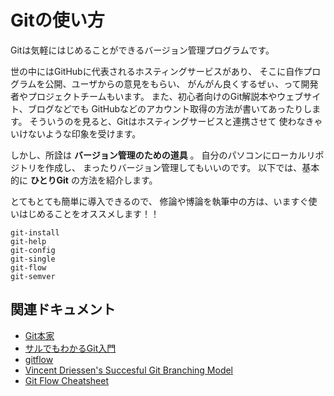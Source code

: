 # Gitの使い方

Gitは気軽にはじめることができるバージョン管理プログラムです。

世の中にはGitHubに代表されるホスティングサービスがあり、
そこに自作プログラムを公開、ユーザからの意見をもらい、
がんがん良くするぜぃ、って開発者やプロジェクトチームもいます。
また、初心者向けのGit解説本やウェブサイト、ブログなどでも
GitHubなどのアカウント取得の方法が書いてあったりします。
そういうのを見ると、Gitはホスティングサービスと連携させて
使わなきゃいけないような印象を受けます。

しかし、所詮は **バージョン管理のための道具** 。
自分のパソコンにローカルリポジトリを作成し、
まったりバージョン管理してもいいのです。
以下では、基本的に **ひとりGit** の方法を紹介します。

とてもとても簡単に導入できるので、
修論や博論を執筆中の方は、いますぐ使いはじめることをオススメします！！

```{toctree}
git-install
git-help
git-config
git-single
git-flow
git-semver
```


## 関連ドキュメント

* [Git本家](https://git-scm.com)
* [サルでもわかるGit入門](http://www.backlog.jp/git-guide/)
* [gitflow](https://github.com/nvie/gitflow)
* [Vincent Driessen's Succesful Git Branching Model](http://nvie.com/posts/a-successful-git-branching-model/)
* [Git Flow Cheatsheet](http://danielkummer.github.io/git-flow-cheatsheet/index.ja_JP.html)
